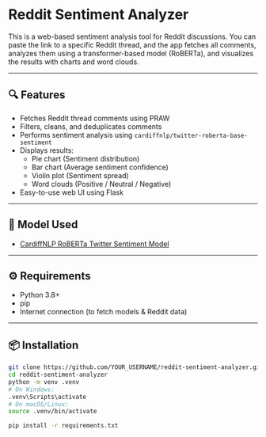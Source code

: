 # Reddit Sentiment Analyzer

This is a web-based sentiment analysis tool for Reddit discussions. You can paste the link to a specific Reddit thread, and the app fetches all comments, analyzes them using a transformer-based model (RoBERTa), and visualizes the results with charts and word clouds.

---

## 🔍 Features

- Fetches Reddit thread comments using PRAW
- Filters, cleans, and deduplicates comments
- Performs sentiment analysis using `cardiffnlp/twitter-roberta-base-sentiment`
- Displays results:
  - Pie chart (Sentiment distribution)
  - Bar chart (Average sentiment confidence)
  - Violin plot (Sentiment spread)
  - Word clouds (Positive / Neutral / Negative)
- Easy-to-use web UI using Flask

---

## 🧠 Model Used

- [CardiffNLP RoBERTa Twitter Sentiment Model](https://huggingface.co/cardiffnlp/twitter-roberta-base-sentiment)

---

## ⚙️ Requirements

- Python 3.8+
- pip
- Internet connection (to fetch models & Reddit data)

---

## 📦 Installation

```bash
git clone https://github.com/YOUR_USERNAME/reddit-sentiment-analyzer.git
cd reddit-sentiment-analyzer
python -m venv .venv
# On Windows:
.venv\Scripts\activate
# On macOS/Linux:
source .venv/bin/activate

pip install -r requirements.txt
